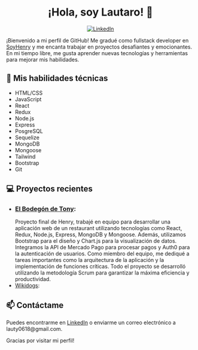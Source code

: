 <h1 align="center">¡Hola, soy Lautaro! 👋</h1>
<p align="center">
  <a href="https://www.linkedin.com/in/lautaro-farias-247-"
     target="blank"><img src="https://img.shields.io/badge/-LinkedIn-blue?style=flat-square&logo=Linkedin&logoColor=white&link=https://www.linkedin.com/in/[Tu nombre]/" alt="LinkedIn"></a>
</p>

<p>¡Bienvenido a mi perfil de GitHub! Me gradué como fullstack developer en <a href="https://www.soyhenry.com/?utm_source=google&utm_medium=cpc&utm_campaign=GADS_SEARCH_ARG_BRAND&utm_content=brand&gclid=CjwKCAjw586hBhBrEiwAQYEnHc-tWj5noyHDxMMI0qEe8l-ZarCmn6qH9ONllBPf8PKfWIaO8AgXHxoCY-4QAvD_BwE"target="_blank">SoyHenry</a> y me encanta trabajar en proyectos desafiantes y emocionantes. En mi tiempo libre, me gusta aprender nuevas tecnologías y herramientas para mejorar mis habilidades.</p>

<h2>🚀 Mis habilidades técnicas</h2>
<ul>
  <li>HTML/CSS</li>
  <li>JavaScript</li>
  <li>React</li>
  <li>Redux</li>
  <li>Node.js</li>
  <li>Express</li>
  <li>PosgreSQL</li>
  <li>Sequelize</li>
  <li>MongoDB</li>
  <li>Mongoose</li>
  <li>Tailwind
  <li>Bootstrap</li>
  <li>Git</li>
</ul>

<h2>💻 Proyectos recientes</h2>
<ul>
  <li>
    <h3>
    <a href="https://el-bodegon-cliente-local.vercel.app/" target="_blank">
    El Bodegón de Tony</a>:
    </h3>
    Proyecto final de Henry, trabajé en equipo para desarrollar una aplicación web de un restaurant utilizando tecnologías como React, Redux, Node.js, Express, MongoDB y Mongoose. Además, utilizamos Bootstrap para el diseño y Chart.js para la visualización de datos. Integramos la API de Mercado Pago para procesar pagos y Auth0 para la autenticación de usuarios. Como miembro del equipo, me dediqué a tareas importantes como la arquitectura de la aplicación y la implementación de funciones críticas.
Todo el proyecto se desarrolló utilizando la metodología Scrum para garantizar la máxima eficiencia y productividad.</li>
  <li><a href="ttps://github.com/LautyFarias247/PI_Dogs_Henry">Wikidogs</a>:</li>
</ul>

<h2>📫 Contáctame</h2>
<p>Puedes encontrarme en <a href="https://www.linkedin.com/in/lautaro-farias-247-">LinkedIn</a> o enviarme un correo electrónico a lauty0618@gmail.com.</p>
<p>Gracias por visitar mi perfil!</p>

